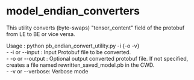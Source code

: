 # model_endian_converters

This utility converts (byte-swaps) "tensor_content" field of the protobuf from LE to BE or vice versa.

Usage : python pb_endian_convert_utility.py -i <protobuf> {-o <outfile> -v} \
	- -i or --input <protobuf> : Input Protobuf file to be converted. \
	- -o or --output <outfile> : Optional output converted protobuf file. If not specified, creates a file named rewritten_saved_model.pb in the CWD. \
	- -v or --verbose: Verbose mode

